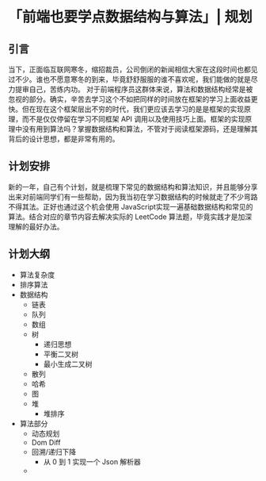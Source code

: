 # 「前端也要学点数据结构与算法」| 规划

## 引言

当下，正面临互联网寒冬，缩招裁员，公司倒闭的新闻相信大家在这段时间也都见过不少。谁也不愿意寒冬的到来，毕竟舒舒服服的谁不喜欢呢，我们能做的就是尽力提审自己，苦练内功。
对于前端程序员这群体来说，算法和数据结构经常是被忽视的部分。确实，辛苦去学习这个不如把同样的时间放在框架的学习上面收益更快。但在现在这个框架层出不穷的时代，我们更应该去学习的是是框架的实现原理，而不是仅仅停留在学习不同框架 API 调用以及使用技巧上面。框架的实现原理中没有用到算法吗？掌握数据结构和算法，不管对于阅读框架源码，还是理解其背后的设计思想，都是非常有用的。

## 计划安排

新的一年，自己有个计划，就是梳理下常见的数据结构和算法知识，并且能够分享出来对前端同学们有一些帮助，因为我当初在学习数据结构的时候就走了不少弯路不得其法。正好也通过这个机会使用 JavaScript实现一遍基础数据结构和常见的算法。结合对应的章节内容去解决实际的 LeetCode 算法题，毕竟实践才是加深理解的最好办法。 

## 计划大纲

- 算法复杂度
- 排序算法
- 数据结构
  - 链表
  - 队列
  - 数组
  - 树
    - 递归思想
    - 平衡二叉树
    - 最小生成二叉树
  - 散列
  - 哈希
  - 图
  - 堆
    - 堆排序
- 算法部分
  - 动态规划
  - Dom Diff
  - 回溯/递归下降
    - 从 0 到 1 实现一个 Json 解析器
  - 
